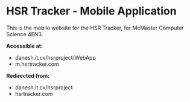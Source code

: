 HSR Tracker - Mobile Application
================================
This is the mobile website for the HSR Tracker,
for McMaster Computer Science 4EN3.

**Accessible at:**

* danesh.it.cx/hsrproject/WebApp
* m.hsrtracker.com

**Redirected from:**

* danesh.it.cx/hsrproject
* hsrtracker.com